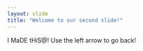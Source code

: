 ```yaml
---
layout: slide
title: "Welcome to our second slide!"
---
```

I MaDE tHiS@!
Use the left arrow to go back!
